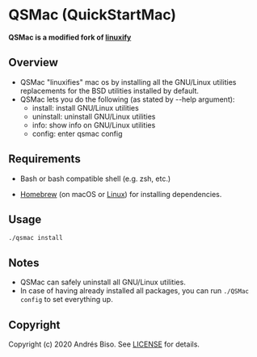 # QSMac (QuickStartMac)

**QSMac is a modified fork of [linuxify](https://github.com/fabiomaia/linuxify)**

## Overview

- QSMac "linuxifies" mac os by installing all the GNU/Linux utilities replacements for the BSD utilities installed by default.
- QSMac lets you do the following (as stated by --help argument):
    - install: install GNU/Linux utilities
    - uninstall: uninstall GNU/Linux utilities
    - info: show info on GNU/Linux utilities
    - config: enter qsmac config

## Requirements

- Bash or bash compatible shell (e.g. zsh, etc.)

- [Homebrew](https://github.com/Homebrew/brew) (on macOS or [Linux](https://docs.brew.sh/Homebrew-on-Linux)) for installing dependencies.

## Usage

```
./qsmac install
```

## Notes

- QSMac can safely uninstall all GNU/Linux utilities.
- In case of having already installed all packages, you can run ``` ./QSMac config ``` to set everything up.

## Copyright

Copyright (c) 2020 Andrés Biso. See [LICENSE](https://github.com/andresbiso/QSMac/blob/master/LICENSE) for details.

